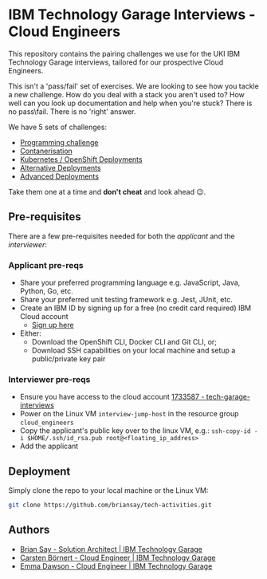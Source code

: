 # IBM Technology Garage Interviews - Cloud Engineers

This repository contains the pairing challenges we use for the UKI IBM Technology Garage interviews, tailored for our prospective Cloud Engineers.

This isn't a 'pass/fail' set of exercises. We are looking to see how you tackle a new challenge. How do you deal with a stack you aren't used to? How well can you look up documentation and help when you're stuck? There is no pass\fail. There is no 'right' answer.

We have 5 sets of challenges:

- [Programming challenge](https://github.com/briansay/tech-activities/tree/main/1-programming-challenge/fizz-buzz)
- [Contanerisation](https://github.com/briansay/tech-activities/tree/main/2-containerise)
- [Kubernetes / OpenShift Deployments](https://github.com/briansay/tech-activities/tree/main/3-k8s-deployment)
- [Alternative Deployments](https://github.com/briansay/tech-activities/tree/main/4-alternative-deployment)
- [Advanced Deployments](https://github.com/briansay/tech-activities/tree/main/5-advanced-deployment)

Take them one at a time and **don't cheat** and look ahead :wink:.

## Pre-requisites

There are a few pre-requisites needed for both the _applicant_ and the _interviewer_:

### Applicant pre-reqs

- Share your preferred programming language e.g. JavaScript, Java, Python, Go, etc.
- Share your preferred unit testing framework e.g. Jest, JUnit, etc.
- Create an IBM ID by signing up for a free (no credit card required) IBM Cloud account
  - [Sign up here](https://cloud.ibm.com/registration)
- Either:
  - Download the OpenShift CLI, Docker CLI and Git CLI, or;
  - Download SSH capabilities on your local machine and setup a public/private key pair

### Interviewer pre-reqs

- Ensure you have access to the cloud account [1733587 - tech-garage-interviews](https://cloud.ibm.com/)
- Power on the Linux VM `interview-jump-host` in the resource group `cloud_engineers`
- Copy the applicant's public key over to the linux VM, e.g.:
  `ssh-copy-id -i $HOME/.ssh/id_rsa.pub root@<floating_ip_address>`
- Add the applicant

## Deployment

Simply clone the repo to your local machine or the Linux VM:

```bash
git clone https://github.com/briansay/tech-activities.git
```

## Authors

- [Brian Say - Solution Architect | IBM Technology Garage](https://github.com/briansay)
- [Carsten Börnert - Cloud Engineer | IBM Technology Garage](tbd)
- [Emma Dawson - Cloud Engineer | IBM Technology Garage](tbd)
